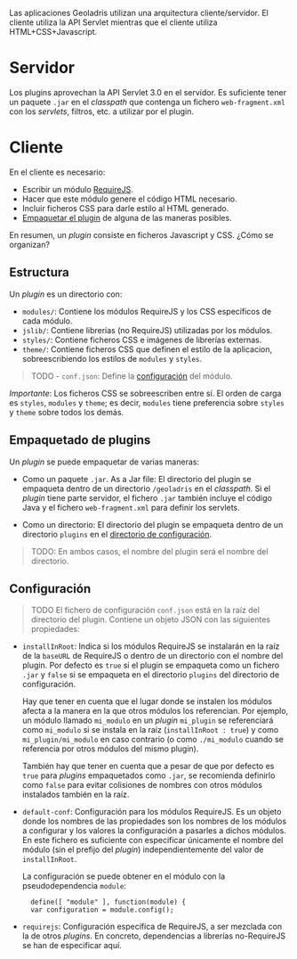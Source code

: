 Las aplicaciones Geoladris utilizan una arquitectura cliente/servidor. El cliente utiliza la API Servlet mientras que el cliente utiliza HTML+CSS+Javascript.

# Servidor

Los plugins aprovechan la API Servlet 3.0 en el servidor. Es suficiente tener un paquete `.jar` en el _classpath_ que contenga un fichero `web-fragment.xml` con los _servlets_, filtros, etc. a utilizar por el plugin.

# Cliente 

En el cliente es necesario:

- Escribir un módulo [RequireJS](http://requirejs.org/docs/api.html).
- Hacer que este módulo genere el código HTML necesario.
- Incluir ficheros CSS para darle estilo al HTML generado.
- [Empaquetar el plugin](#packaging) de alguna de las maneras posibles.

En resumen, un _plugin_ consiste en ficheros Javascript y CSS. ¿Cómo se organizan?

## <a name="Estructura"></a> Estructura

Un _plugin_ es un directorio con:

- `modules/`: Contiene los módulos RequireJS y los CSS específicos de cada módulo.
- `jslib/`: Contiene librerías (no RequireJS) utilizadas por los módulos.
- `styles/`: Contiene ficheros CSS e imágenes de librerías externas.
- `theme/`: Contiene ficheros CSS que definen el estilo de la aplicacion, sobreescribiendo los estilos de `modules` y `styles`.

> TODO - `conf.json`: Define la [configuración](#config) del módulo.

*Importante*: Los ficheros CSS se sobreescriben entre sí. El orden de carga es `styles`, `modules` y `theme`; es decir, `modules` tiene preferencia sobre `styles` y `theme` sobre todos los demás.

## <a name="packaging"></a>Empaquetado de plugins

Un _plugin_ se puede empaquetar de varias maneras:

- Como un paquete `.jar`. As a Jar file: El directorio del plugin se empaqueta dentro de un directorio `/geoladris` en el _classpath_. Si el _plugin_ tiene parte servidor, el fichero `.jar` también incluye el código Java y el fichero `web-fragment.xml` para definir los servlets.

- Como un directorio: El directorio del plugin se empaqueta dentro de un directorio `plugins` en el [directorio de configuración](conf_dir.md).

> TODO: En ambos casos, el nombre del plugin será el nombre del directorio.

## <a name="config"></a> Configuración

> TODO El fichero de configuración `conf.json` está en la raíz del directorio del plugin. Contiene un objeto JSON con las siguientes propiedades:

- `installInRoot`: Indica si los módulos RequireJS se instalarán en la raíz de la `baseURL` de RequireJS o dentro de un directorio con el nombre del plugin. Por defecto es `true` si el plugin se empaqueta como un fichero `.jar` y `false` si se empaqueta en el directorio `plugins` del directorio de configuración.

  Hay que tener en cuenta que el lugar donde se instalen los módulos afecta a la manera en la que otros módulos los referencian. Por ejemplo, un módulo llamado `mi_modulo` en un _plugin_ `mi_plugin` se referenciará como `mi_modulo` si se instala en la raíz (`installInRoot : true`) y como  `mi_plugin/mi_modulo` en caso contrario (o como `./mi_modulo` cuando se referencia por otros módulos del mismo plugin).
  
  También hay que tener en cuenta que a pesar de que por defecto es `true` para _plugins_ empaquetados como `.jar`, se recomienda definirlo como `false` para evitar colisiones de nombres con otros módulos instalados también en la raíz.  

- `default-conf`: Configuración para los módulos RequireJS. Es un objeto donde los nombres de las propiedades son los nombres de los módulos a configurar y los valores la configuración a pasarles a dichos módulos. En este fichero es suficiente con especificar únicamente el nombre del módulo (sin el prefijo del _plugin_) independientemente del valor de `installInRoot`.

  La configuración se puede obtener en el módulo con la pseudodependencia `module`:

		define([ "module" ], function(module) {
		var configuration = module.config(); 

- `requirejs`: Configuración específica de RequireJS, a ser mezclada con la de otros _plugins_. En concreto, dependencias a librerías no-RequireJS se han de especificar aquí.

